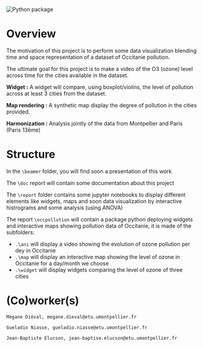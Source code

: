 
![Python package](https://github.com/MegDie/occpollution/workflows/Python%20package/badge.svg)

# Overview

The motivation of this project is to perform some data visualization blending time and space representation of a dataset of Occitanie pollution.

The ultimate goal for this project is to make a video of the O3 (ozone) level across time for the cities available in the dataset.

**Widget :** 
A widget will compare, using boxplot/violins, the level of pollution across at least 3 cities from the dataset.

**Map rendering :**
A synthetic map display the degree of pollution in the cities provided. 

**Harmonization :**
Analysis jointly of the data from Montpellier and Paris (Paris 13ème)




# Structure

In the `\beamer` folder, you will find soon a presentation of this work

The `\doc` report will contain some documentation about this project

The `\report` folder contains some jupyter notebooks to display different elements like widgets, maps and soon data visualization by interactive histrograms and some analysis (using ANOVA)

The report `\occpollution` will contain a package python deploying widgets and interactive maps showing pollution data of Occitanie, it is made of the subfolders:
  + `.\ani` will display a video showing the evolution of ozone pollution per dey in Occitanie 
  + `.\map` will display an interactive map showing the level of ozone in Occitanie for a day/month we choose
  + `.\widget` will display widgets comparing the level of ozone of three cities

# (Co)worker(s)

    Mégane Diéval, megane.dieval@etu.umontpellier.fr

    Gueladio Niasse, gueladio.niasse@etu.umontpellier.fr

    Jean-Baptiste Elucson, jean-baptise.elucson@etu.umontpellier.fr